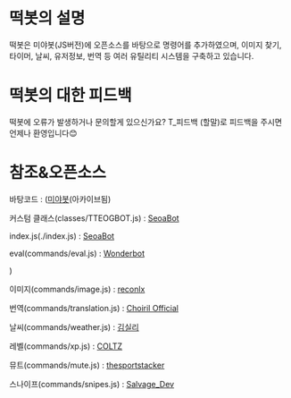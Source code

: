 # 떡봇의 설명

떡봇은 미야봇(JS버전)에 오픈소스를 바탕으로 명령어를 추가하였으며, 이미지 찾기, 타이머, 날씨, 유저정보, 번역 등
여러 유틸리티 시스템을 구축하고 있습니다.

# 떡봇의 대한 피드백
떡봇에 오류가 발생하거나 문의할게 있으신가요? T_피드백 (할말)로 피드백을 주시면 언제나 환영입니다😊

# 참조&오픈소스
바탕코드 : 
([미야봇](https://github.com/CwhiteKJ/Miya)(아카이브됨)
    
커스텀 클래스(classes/TTEOGBOT.js) : [SeoaBot](https://github.com/seoaapp/SeoaBot)
    
index.js(./index.js) : [SeoaBot](https://github.com/seoaapp/SeoaBot)
    
eval(commands/eval.js) : [Wonderbot](https://github.com/wonderlandpark/wonderbot)

)

이미지(commands/image.js) : [reconlx](https://www.youtube.com/watch?v=c7d8n5IkPSM)

번역(commands/translation.js) : [Choiril Official](https://www.youtube.com/watch?v=b1a1VsD_yfE&t=398s)

날씨(commands/weather.js) : [김실리](https://www.youtube.com/watch?v=MylCOm7v0ZY&t=49s)

레벨(commands/xp.js) : [COLTZ](https://www.youtube.com/watch?v=RWk4QNL0tvg)

뮤트(commands/mute.js) : [thesportstacker](https://www.youtube.com/watch?v=T2U1DRAW4J4&t=13s)

스나이프(commands/snipes.js) : [Salvage_Dev](https://www.youtube.com/watch?v=n0YSVcg9Z1g&t=390s)
